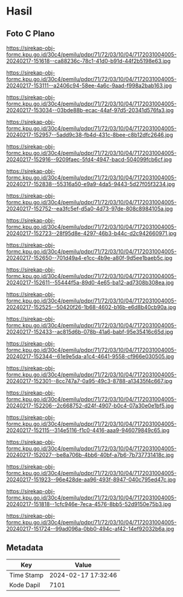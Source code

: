 # Hasil

## Foto C Plano

https://sirekap-obj-formc.kpu.go.id/30c4/pemilu/pdpr/71/72/03/10/04/7172031004005-20240217-151618--ca88236c-78c1-41d0-b91d-44f2b5198e63.jpg

https://sirekap-obj-formc.kpu.go.id/30c4/pemilu/pdpr/71/72/03/10/04/7172031004005-20240217-153111--a2406c94-58ee-4a6c-9aad-f998a2bab163.jpg

https://sirekap-obj-formc.kpu.go.id/30c4/pemilu/pdpr/71/72/03/10/04/7172031004005-20240217-153034--03bde88b-ecac-44af-97d5-20341d576fa3.jpg

https://sirekap-obj-formc.kpu.go.id/30c4/pemilu/pdpr/71/72/03/10/04/7172031004005-20240217-152957--5add9c38-fb4d-431c-8bee-c8b12dfc2646.jpg

https://sirekap-obj-formc.kpu.go.id/30c4/pemilu/pdpr/71/72/03/10/04/7172031004005-20240217-152916--9209faec-5fd4-4947-bacd-504099fcb6cf.jpg

https://sirekap-obj-formc.kpu.go.id/30c4/pemilu/pdpr/71/72/03/10/04/7172031004005-20240217-152838--55316a50-e9a9-4da5-9443-5d27f05f3234.jpg

https://sirekap-obj-formc.kpu.go.id/30c4/pemilu/pdpr/71/72/03/10/04/7172031004005-20240217-152752--ea3fc5ef-d5a0-4d73-97de-808c8984105a.jpg

https://sirekap-obj-formc.kpu.go.id/30c4/pemilu/pdpr/71/72/03/10/04/7172031004005-20240217-152723--28f95d8e-4297-46b3-b44c-d2c942660971.jpg

https://sirekap-obj-formc.kpu.go.id/30c4/pemilu/pdpr/71/72/03/10/04/7172031004005-20240217-152650--701d49a4-e1cc-4b9e-a80f-9d5ee1baeb5c.jpg

https://sirekap-obj-formc.kpu.go.id/30c4/pemilu/pdpr/71/72/03/10/04/7172031004005-20240217-152611--55444f5a-89d0-4e65-ba12-ad7308b308ea.jpg

https://sirekap-obj-formc.kpu.go.id/30c4/pemilu/pdpr/71/72/03/10/04/7172031004005-20240217-152525--50420f26-1b68-4602-b16b-e6d8b40cb90a.jpg

https://sirekap-obj-formc.kpu.go.id/30c4/pemilu/pdpr/71/72/03/10/04/7172031004005-20240217-152433--ac815d6b-078b-41a6-babf-95e35416c65d.jpg

https://sirekap-obj-formc.kpu.go.id/30c4/pemilu/pdpr/71/72/03/10/04/7172031004005-20240217-152344--61e9e5da-a1c4-4641-9558-cf966e030505.jpg

https://sirekap-obj-formc.kpu.go.id/30c4/pemilu/pdpr/71/72/03/10/04/7172031004005-20240217-152301--8cc747a7-0a95-49c3-8788-a13435f4c667.jpg

https://sirekap-obj-formc.kpu.go.id/30c4/pemilu/pdpr/71/72/03/10/04/7172031004005-20240217-152206--2c668752-d24f-4907-b0c4-07a30e0e1bf5.jpg

https://sirekap-obj-formc.kpu.go.id/30c4/pemilu/pdpr/71/72/03/10/04/7172031004005-20240217-152115--314e5116-f1c0-4416-aaa9-946079849c65.jpg

https://sirekap-obj-formc.kpu.go.id/30c4/pemilu/pdpr/71/72/03/10/04/7172031004005-20240217-152027--be8a706b-4bb6-40bf-a7b6-7b737731418c.jpg

https://sirekap-obj-formc.kpu.go.id/30c4/pemilu/pdpr/71/72/03/10/04/7172031004005-20240217-151923--96e428de-aa96-493f-8947-040c795ed47c.jpg

https://sirekap-obj-formc.kpu.go.id/30c4/pemilu/pdpr/71/72/03/10/04/7172031004005-20240217-151818--1cfc946e-7eca-4576-8bb5-52d9150e75b3.jpg

https://sirekap-obj-formc.kpu.go.id/30c4/pemilu/pdpr/71/72/03/10/04/7172031004005-20240217-151724--99ad096a-0bb0-494c-af42-14ef92032b6a.jpg


## Metadata

| Key        | Value               |
| ---------- | ------------------- |
| Time Stamp | 2024-02-17 17:32:46 |
| Kode Dapil | 7101                |



